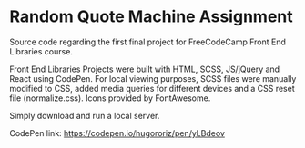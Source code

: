 # Random Quote Machine Assignment

Source code regarding the first final project for FreeCodeCamp Front End Libraries course.

Front End Libraries Projects were built with HTML, SCSS, JS/jQuery and React using CodePen. For local viewing purposes, SCSS files were manually modified to CSS, added media queries for different devices and a CSS reset file (normalize.css). Icons provided by FontAwesome.

Simply download and run a local server.

CodePen link: https://codepen.io/hugororiz/pen/yLBdeov
